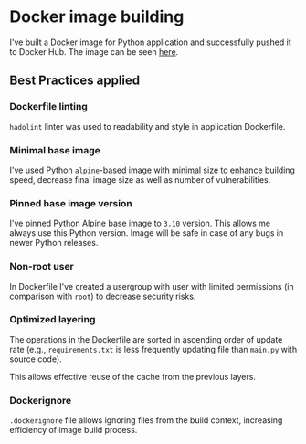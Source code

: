 # Docker image building

I've built a Docker image for Python application and successfully pushed it to Docker Hub.
The image can be seen [here](https://hub.docker.com/repository/docker/m0t9docker/pyapp/general).

## Best Practices applied

### Dockerfile linting

`hadolint` linter was used to readability and style in application Dockerfile.

### Minimal base image

I've used Python `alpine`-based image with minimal size to enhance building speed, decrease final image size as well as number of vulnerabilities.

### Pinned base image version

I've pinned Python Alpine base image to `3.10` version.
This allows me always use this Python version.
Image will be safe in case of any bugs in newer Python releases.

### Non-root user

In Dockerfile I've created a usergroup with user with limited permissions (in comparison with `root`) to decrease security risks.

### Optimized layering

The operations in the Dockerfile are sorted in ascending order of update rate
 (e.g., `requirements.txt` is less frequently updating file than `main.py` with source code).

 This allows effective reuse of the cache from the previous layers.

### Dockerignore

`.dockerignore` file allows ignoring files from the build context, increasing
efficiency of image build process.
